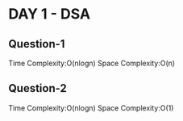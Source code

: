 <h1>DAY 1 - DSA</h1>

<h2>Question-1</h2>
Time Complexity:O(nlogn)
Space Complexity:O(n)

<h2>Question-2</h2>
Time Complexity:O(nlogn)
Space Complexity:O(1)
